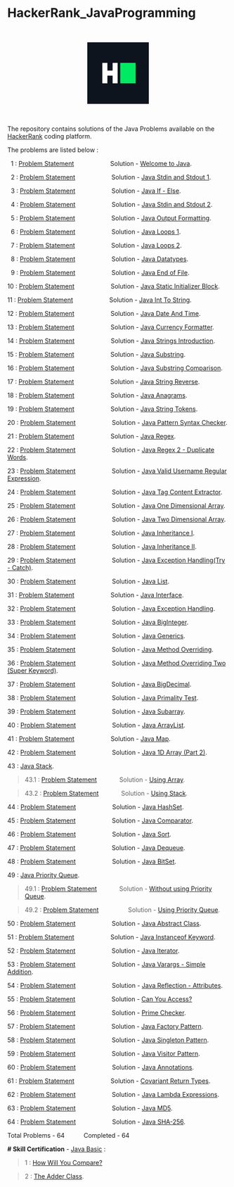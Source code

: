 # HackerRank_JavaProgramming

<p>&nbsp;</p>

<div align = "center">
<img src="hackerRankLogo.png" width="140" />
</div>

<p>&nbsp;</p>

The repository contains solutions of the Java Problems available on the [HackerRank](https://www.hackerrank.com/) coding platform.

The problems are listed below : 

&nbsp; 1 : [Problem Statement](https://www.hackerrank.com/challenges/welcome-to-java/problem) &nbsp; &nbsp; &nbsp; &nbsp; &nbsp; &nbsp; &nbsp; &nbsp; &nbsp; &nbsp; Solution - [Welcome to Java](welcomeToJava/Welcome.java).

&nbsp; 2 : [Problem Statement](https://www.hackerrank.com/challenges/java-stdin-and-stdout-1/problem) &nbsp; &nbsp; &nbsp; &nbsp; &nbsp; &nbsp; &nbsp; &nbsp; &nbsp; &nbsp; Solution - [Java Stdin and Stdout 1](javaStdinAndStdout1/Stdin1.java).

&nbsp; 3 : [Problem Statement](https://www.hackerrank.com/challenges/java-if-else/problem) &nbsp; &nbsp; &nbsp; &nbsp; &nbsp; &nbsp; &nbsp; &nbsp; &nbsp; &nbsp; Solution - [Java If - Else](javaIfElse/IfElse.java).

&nbsp; 4 : [Problem Statement](https://www.hackerrank.com/challenges/java-stdin-stdout/problem) &nbsp; &nbsp; &nbsp; &nbsp; &nbsp; &nbsp; &nbsp; &nbsp; &nbsp; &nbsp; Solution - [Java Stdin and Stdout 2](javaStdinAndStdout2/Stdin2.java).

&nbsp; 5 : [Problem Statement](https://www.hackerrank.com/challenges/java-output-formatting/problem) &nbsp; &nbsp; &nbsp; &nbsp; &nbsp; &nbsp; &nbsp; &nbsp; &nbsp; &nbsp; Solution - [Java Output Formatting](javaOutputFormatting/OutputFormat.java).

&nbsp; 6 : [Problem Statement](https://www.hackerrank.com/challenges/java-loops-i/problem) &nbsp; &nbsp; &nbsp; &nbsp; &nbsp; &nbsp; &nbsp; &nbsp; &nbsp; &nbsp; Solution - [Java Loops 1](javaLoops1/Loop1.java).

&nbsp; 7 : [Problem Statement](https://www.hackerrank.com/challenges/java-loops/problem) &nbsp; &nbsp; &nbsp; &nbsp; &nbsp; &nbsp; &nbsp; &nbsp; &nbsp; &nbsp; Solution - [Java Loops 2](javaLoops2/Loop2.java).

&nbsp; 8 : [Problem Statement](https://www.hackerrank.com/challenges/java-datatypes/problem) &nbsp; &nbsp; &nbsp; &nbsp; &nbsp; &nbsp; &nbsp; &nbsp; &nbsp; &nbsp; Solution - [Java Datatypes](javaDatatypes/Datatype.java).

&nbsp; 9 : [Problem Statement](https://www.hackerrank.com/challenges/java-end-of-file/problem) &nbsp; &nbsp; &nbsp; &nbsp; &nbsp; &nbsp; &nbsp; &nbsp; &nbsp; &nbsp; Solution - [Java End of File](javaEndOfFile/EOF.java).

10 : [Problem Statement](https://www.hackerrank.com/challenges/java-static-initializer-block/problem) &nbsp; &nbsp; &nbsp; &nbsp; &nbsp; &nbsp; &nbsp; &nbsp; &nbsp; &nbsp; Solution - [Java Static Initializer Block](javaStaticInitializerBlock/StaticBlock.java).

11 : [Problem Statement](https://www.hackerrank.com/challenges/java-int-to-string/problem) &nbsp; &nbsp; &nbsp; &nbsp; &nbsp; &nbsp; &nbsp; &nbsp; &nbsp; &nbsp; Solution - [Java Int To String](javaIntToString/IntToString.java).

12 : [Problem Statement](https://www.hackerrank.com/challenges/java-date-and-time/problem) &nbsp; &nbsp; &nbsp; &nbsp; &nbsp; &nbsp; &nbsp; &nbsp; &nbsp; &nbsp; Solution - [Java Date And Time](javaDateAndTime/DateAndTime.java).

13 : [Problem Statement](https://www.hackerrank.com/challenges/java-currency-formatter/problem) &nbsp; &nbsp; &nbsp; &nbsp; &nbsp; &nbsp; &nbsp; &nbsp; &nbsp; &nbsp; Solution - [Java Currency Formatter](javaCurrencyFormatter/CurrencyFormatter.java).

14 : [Problem Statement](https://www.hackerrank.com/challenges/java-strings-introduction/problem) &nbsp; &nbsp; &nbsp; &nbsp; &nbsp; &nbsp; &nbsp; &nbsp; &nbsp; &nbsp; Solution - [Java Strings Introduction](javaStringsIntroduction/StringIntro.java).

15 : [Problem Statement](https://www.hackerrank.com/challenges/java-substring/problem) &nbsp; &nbsp; &nbsp; &nbsp; &nbsp; &nbsp; &nbsp; &nbsp; &nbsp; &nbsp; Solution - [Java Substring](javaSubstring/SubString.java).

16 : [Problem Statement](https://www.hackerrank.com/challenges/java-string-compare/problem) &nbsp; &nbsp; &nbsp; &nbsp; &nbsp; &nbsp; &nbsp; &nbsp; &nbsp; &nbsp; Solution - [Java Substring Comparison](javaSubstringComparison/SubstringCompare.java).

17 : [Problem Statement](https://www.hackerrank.com/challenges/java-string-reverse/problem) &nbsp; &nbsp; &nbsp; &nbsp; &nbsp; &nbsp; &nbsp; &nbsp; &nbsp; &nbsp; Solution - [Java String Reverse](javaStringReverse/StringReverse.java).

18 : [Problem Statement](https://www.hackerrank.com/challenges/java-anagrams/problem) &nbsp; &nbsp; &nbsp; &nbsp; &nbsp; &nbsp; &nbsp; &nbsp; &nbsp; &nbsp; Solution - [Java Anagrams](javaAnagrams/Anagram.java).

19 : [Problem Statement](https://www.hackerrank.com/challenges/java-string-tokens/problem) &nbsp; &nbsp; &nbsp; &nbsp; &nbsp; &nbsp; &nbsp; &nbsp; &nbsp; &nbsp; Solution - [Java String Tokens](javaStringTokens/StringToken.java).

20 : [Problem Statement](https://www.hackerrank.com/challenges/pattern-syntax-checker/problem) &nbsp; &nbsp; &nbsp; &nbsp; &nbsp; &nbsp; &nbsp; &nbsp; &nbsp; &nbsp; Solution - [Java Pattern Syntax Checker](javaPatternSyntaxChecker/SyntaxChecker.java).

21 : [Problem Statement](https://www.hackerrank.com/challenges/java-regex/problem) &nbsp; &nbsp; &nbsp; &nbsp; &nbsp; &nbsp; &nbsp; &nbsp; &nbsp; &nbsp; Solution - [Java Regex](javaRegex/Regex.java).

22 : [Problem Statement](https://www.hackerrank.com/challenges/duplicate-word/problem) &nbsp; &nbsp; &nbsp; &nbsp; &nbsp; &nbsp; &nbsp; &nbsp; &nbsp; &nbsp; Solution - [Java Regex 2 - Duplicate Words](javaRegexTwo/DuplicateWords.java).

23 : [Problem Statement](https://www.hackerrank.com/challenges/valid-username-checker/problem) &nbsp; &nbsp; &nbsp; &nbsp; &nbsp; &nbsp; &nbsp; &nbsp; &nbsp; &nbsp; Solution - [Java Valid Username Regular Expression](javaValidUsername/UsernameRegex.java).

24 : [Problem Statement](https://www.hackerrank.com/challenges/tag-content-extractor/problem) &nbsp; &nbsp; &nbsp; &nbsp; &nbsp; &nbsp; &nbsp; &nbsp; &nbsp; &nbsp; Solution - [Java Tag Content Extractor](javaTagContentExtractor/ContentExtractor.java).

25 : [Problem Statement](https://www.hackerrank.com/challenges/java-1d-array-introduction/problem) &nbsp; &nbsp; &nbsp; &nbsp; &nbsp; &nbsp; &nbsp; &nbsp; &nbsp; &nbsp; Solution - [Java One Dimensional Array](javaOneDArray/OneDArray.java).

26 : [Problem Statement](https://www.hackerrank.com/challenges/java-2d-array/problem) &nbsp; &nbsp; &nbsp; &nbsp; &nbsp; &nbsp; &nbsp; &nbsp; &nbsp; &nbsp; Solution - [Java Two Dimensional Array](javaTwoDArray/TwoDArray.java).

27 : [Problem Statement](https://www.hackerrank.com/challenges/java-inheritance-1/problem) &nbsp; &nbsp; &nbsp; &nbsp; &nbsp; &nbsp; &nbsp; &nbsp; &nbsp; &nbsp; Solution - [Java Inheritance I](javaInheritance1/InheritanceOne.java).

28 : [Problem Statement](https://www.hackerrank.com/challenges/java-inheritance-2/problem) &nbsp; &nbsp; &nbsp; &nbsp; &nbsp; &nbsp; &nbsp; &nbsp; &nbsp; &nbsp; Solution - [Java Inheritance II](javaInheritance2/InheritanceTwo.java).

29 : [Problem Statement](https://www.hackerrank.com/challenges/java-exception-handling-try-catch/problem) &nbsp; &nbsp; &nbsp; &nbsp; &nbsp; &nbsp; &nbsp; &nbsp; &nbsp; &nbsp; Solution - [Java Exception Handling(Try - Catch)](javaExceptionHandlingTryCatch/TryCatch.java).

30 : [Problem Statement](https://www.hackerrank.com/challenges/java-list/problem) &nbsp; &nbsp; &nbsp; &nbsp; &nbsp; &nbsp; &nbsp; &nbsp; &nbsp; &nbsp; Solution - [Java List](javaList/ListExample.java).

31 : [Problem Statement](https://www.hackerrank.com/challenges/java-interface/problem) &nbsp; &nbsp; &nbsp; &nbsp; &nbsp; &nbsp; &nbsp; &nbsp; &nbsp; &nbsp; Solution - [Java Interface](javaInterface/InterfaceExample.java).

32 : [Problem Statement](https://www.hackerrank.com/challenges/java-exception-handling/problem) &nbsp; &nbsp; &nbsp; &nbsp; &nbsp; &nbsp; &nbsp; &nbsp; &nbsp; &nbsp; Solution - [Java Exception Handling](javaExceptionHandling/ExceptionHandling.java).

33 : [Problem Statement](https://www.hackerrank.com/challenges/java-biginteger/problem) &nbsp; &nbsp; &nbsp; &nbsp; &nbsp; &nbsp; &nbsp; &nbsp; &nbsp; &nbsp; Solution - [Java BigInteger](javaBigInteger/BigIntegerExample.java).

34 : [Problem Statement](https://www.hackerrank.com/challenges/java-generics/problem) &nbsp; &nbsp; &nbsp; &nbsp; &nbsp; &nbsp; &nbsp; &nbsp; &nbsp; &nbsp; Solution - [Java Generics](javaGenerics/GenericsExample.java).

35 : [Problem Statement](https://www.hackerrank.com/challenges/java-method-overriding/problem) &nbsp; &nbsp; &nbsp; &nbsp; &nbsp; &nbsp; &nbsp; &nbsp; &nbsp; &nbsp; Solution - [Java Method Overriding](javaMethodOverriding/MethodOverriding.java).

36 : [Problem Statement](https://www.hackerrank.com/challenges/java-method-overriding-2-super-keyword/problem) &nbsp; &nbsp; &nbsp; &nbsp; &nbsp; &nbsp; &nbsp; &nbsp; &nbsp; &nbsp; Solution - [Java Method Overriding Two (Super Keyword)](javaMethodOverridingTwo/MethodOverridingTwo.java).

37 : [Problem Statement](https://www.hackerrank.com/challenges/java-bigdecimal/problem) &nbsp; &nbsp; &nbsp; &nbsp; &nbsp; &nbsp; &nbsp; &nbsp; &nbsp; &nbsp; Solution - [Java BigDecimal](javaBigDecimal/BigDecimalExample.java).

38 : [Problem Statement](https://www.hackerrank.com/challenges/java-primality-test/problem) &nbsp; &nbsp; &nbsp; &nbsp; &nbsp; &nbsp; &nbsp; &nbsp; &nbsp; &nbsp; Solution - [Java Primality Test](javaPrimalityTest/Primality.java).

39 : [Problem Statement](https://www.hackerrank.com/challenges/java-negative-subarray/problem) &nbsp; &nbsp; &nbsp; &nbsp; &nbsp; &nbsp; &nbsp; &nbsp; &nbsp; &nbsp; Solution - [Java Subarray](javaSubArray/SubArray.java).

40 : [Problem Statement](https://www.hackerrank.com/challenges/java-arraylist/problem) &nbsp; &nbsp; &nbsp; &nbsp; &nbsp; &nbsp; &nbsp; &nbsp; &nbsp; &nbsp; Solution - [Java ArrayList](javaArrayList/ArrayListExample.java).

41 : [Problem Statement](https://www.hackerrank.com/challenges/phone-book/problem) &nbsp; &nbsp; &nbsp; &nbsp; &nbsp; &nbsp; &nbsp; &nbsp; &nbsp; &nbsp; Solution - [Java Map](javaMap/MapExample.java).

42 : [Problem Statement](https://www.hackerrank.com/challenges/java-1d-array/problem) &nbsp; &nbsp; &nbsp; &nbsp; &nbsp; &nbsp; &nbsp; &nbsp; &nbsp; &nbsp; Solution - [Java 1D Array (Part 2)](javaOneDArrayPart2/Array2.java).

43 : [Java Stack](javaStack).

> 43.1 : [Problem Statement](https://www.hackerrank.com/challenges/java-stack/problem) &nbsp; &nbsp; &nbsp; &nbsp; &nbsp; &nbsp; Solution - [Using Array](javaStack/UsingArray.java).

> 43.2 : [Problem Statement](https://www.hackerrank.com/challenges/java-stack/problem) &nbsp; &nbsp; &nbsp; &nbsp; &nbsp; &nbsp; Solution - [Using Stack](javaStack/UsingStack.java).

44 : [Problem Statement](https://www.hackerrank.com/challenges/java-hashset/problem) &nbsp; &nbsp; &nbsp; &nbsp; &nbsp; &nbsp; &nbsp; &nbsp; &nbsp; &nbsp; Solution - [Java HashSet](javaHashSet/HashSetExample.java).

45 : [Problem Statement](https://www.hackerrank.com/challenges/java-comparator/problem) &nbsp; &nbsp; &nbsp; &nbsp; &nbsp; &nbsp; &nbsp; &nbsp; &nbsp; &nbsp; Solution - [Java Comparator](javaComparator/ComparatorExample.java).

46 : [Problem Statement](https://www.hackerrank.com/challenges/java-sort/problem) &nbsp; &nbsp; &nbsp; &nbsp; &nbsp; &nbsp; &nbsp; &nbsp; &nbsp; &nbsp; Solution - [Java Sort](javaSort/SortExample.java).

47 : [Problem Statement](https://www.hackerrank.com/challenges/java-dequeue/problem) &nbsp; &nbsp; &nbsp; &nbsp; &nbsp; &nbsp; &nbsp; &nbsp; &nbsp; &nbsp; Solution - [Java Dequeue](javaDeque/DequeExample.java).

48 : [Problem Statement](https://www.hackerrank.com/challenges/java-bitset/problem) &nbsp; &nbsp; &nbsp; &nbsp; &nbsp; &nbsp; &nbsp; &nbsp; &nbsp; &nbsp; Solution - [Java BitSet](javaBitSet/BitSetExample.java).

49 : [Java Priority Queue](javaPriorityQueue).

> 49.1 : [Problem Statement](https://www.hackerrank.com/challenges/java-priority-queue/problem) &nbsp; &nbsp; &nbsp; &nbsp; &nbsp; &nbsp; Solution - [Without using Priority Queue](javaPriorityQueue/WithoutPriorityQueue.java).

> 49.2 : [Problem Statement](https://www.hackerrank.com/challenges/java-priority-queue/problem) &nbsp; &nbsp; &nbsp; &nbsp; &nbsp; &nbsp; &nbsp; &nbsp; Solution - [Using Priority Queue](javaPriorityQueue/WithPriorityQueue.java).

50 : [Problem Statement](https://www.hackerrank.com/challenges/java-abstract-class/problem) &nbsp; &nbsp; &nbsp; &nbsp; &nbsp; &nbsp; &nbsp; &nbsp; &nbsp; &nbsp; Solution - [Java Abstract Class](javaAbstractClass/AbstractClass.java).

51 : [Problem Statement](https://www.hackerrank.com/challenges/java-instanceof-keyword/problem) &nbsp; &nbsp; &nbsp; &nbsp; &nbsp; &nbsp; &nbsp; &nbsp; &nbsp; &nbsp; Solution - [Java Instanceof Keyword](javaInstanceOfKeyword/InstanceOfExample.java).

52 : [Problem Statement](https://www.hackerrank.com/challenges/java-iterator/problem) &nbsp; &nbsp; &nbsp; &nbsp; &nbsp; &nbsp; &nbsp; &nbsp; &nbsp; &nbsp; Solution - [Java Iterator](javaIterator/IteratorExample.java).

53 : [Problem Statement](https://www.hackerrank.com/challenges/simple-addition-varargs/problem) &nbsp; &nbsp; &nbsp; &nbsp; &nbsp; &nbsp; &nbsp; &nbsp; &nbsp; &nbsp; Solution - [Java Varargs - Simple Addition](javaVarargs/Varargs.java).

54 : [Problem Statement](https://www.hackerrank.com/challenges/java-reflection-attributes/problem) &nbsp; &nbsp; &nbsp; &nbsp; &nbsp; &nbsp; &nbsp; &nbsp; &nbsp; &nbsp; Solution - [Java Reflection - Attributes](javaReflectionAttributes/ReflectionAttributes.java).

55 : [Problem Statement](https://www.hackerrank.com/challenges/can-you-access/problem) &nbsp; &nbsp; &nbsp; &nbsp; &nbsp; &nbsp; &nbsp; &nbsp; &nbsp; &nbsp; Solution - [Can You Access?](javaCanYouAccess/Access.java)

56 : [Problem Statement](https://www.hackerrank.com/challenges/prime-checker/problem) &nbsp; &nbsp; &nbsp; &nbsp; &nbsp; &nbsp; &nbsp; &nbsp; &nbsp; &nbsp; Solution - [Prime Checker](javaPrimeChecker/PrimeChecker.java).

57 : [Problem Statement](https://www.hackerrank.com/challenges/java-factory/problem) &nbsp; &nbsp; &nbsp; &nbsp; &nbsp; &nbsp; &nbsp; &nbsp; &nbsp; &nbsp; Solution - [Java Factory Pattern](javaFactoryPattern/FactoryPattern.java).

58 : [Problem Statement](https://www.hackerrank.com/challenges/java-singleton/problem) &nbsp; &nbsp; &nbsp; &nbsp; &nbsp; &nbsp; &nbsp; &nbsp; &nbsp; &nbsp; Solution - [Java Singleton Pattern](javaSingletonPattern/SingletonPattern.java).

59 : [Problem Statement](https://www.hackerrank.com/challenges/java-vistor-pattern/problem) &nbsp; &nbsp; &nbsp; &nbsp; &nbsp; &nbsp; &nbsp; &nbsp; &nbsp; &nbsp; Solution - [Java Visitor Pattern](javaVisitorPattern/VisitorPattern.java).

60 : [Problem Statement](https://www.hackerrank.com/challenges/java-annotations/problem) &nbsp; &nbsp; &nbsp; &nbsp; &nbsp; &nbsp; &nbsp; &nbsp; &nbsp; &nbsp; Solution - [Java Annotations](javaAnnotations/Annotations.java).

61 : [Problem Statement](https://www.hackerrank.com/challenges/java-covariance/problem) &nbsp; &nbsp; &nbsp; &nbsp; &nbsp; &nbsp; &nbsp; &nbsp; &nbsp; &nbsp; Solution - [Covariant Return Types](javaCovariantReturnTypes/CovariantReturnType.java).

62 : [Problem Statement](https://www.hackerrank.com/challenges/java-lambda-expressions/problem) &nbsp; &nbsp; &nbsp; &nbsp; &nbsp; &nbsp; &nbsp; &nbsp; &nbsp; &nbsp; Solution - [Java Lambda Expressions](javaLambdaExpressions/Lambda.java).

63 : [Problem Statement](https://www.hackerrank.com/challenges/java-md5/problem) &nbsp; &nbsp; &nbsp; &nbsp; &nbsp; &nbsp; &nbsp; &nbsp; &nbsp; &nbsp; Solution - [Java MD5](javaMD5/MD5Example.java).

64 : [Problem Statement](https://www.hackerrank.com/challenges/sha-256/problem) &nbsp; &nbsp; &nbsp; &nbsp; &nbsp; &nbsp; &nbsp; &nbsp; &nbsp; &nbsp; Solution - [Java SHA-256](javaSHA256/SHA256Example.java).

Total Problems - 64 &nbsp; &nbsp; &nbsp; &nbsp; &nbsp; Completed - 64

<b># Skill Certification</b> - [Java Basic](javaBasicCertification) :

> 1 : [How Will You Compare?](javaBasicCertification/howWillYouCompare/Solution1.java)

> 2 : [The Adder Class](javaBasicCertification/theAdderClass/Solution2.java).
